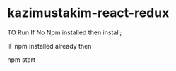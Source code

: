# kazimustakim-react-redux

TO Run 
If No Npm installed then install;

IF npm installed already then

npm start
